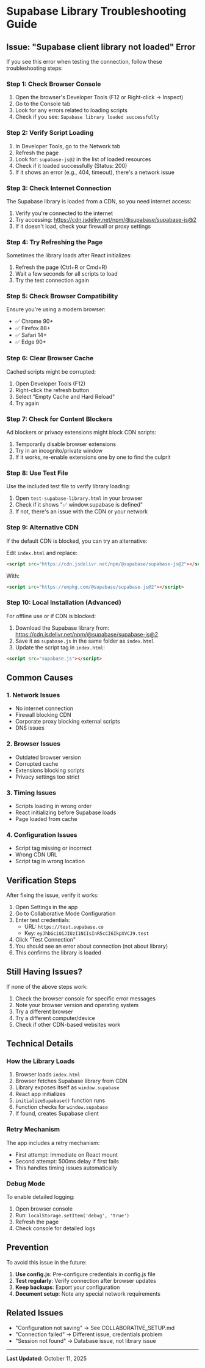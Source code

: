 # Supabase Library Troubleshooting Guide

## Issue: "Supabase client library not loaded" Error

If you see this error when testing the connection, follow these troubleshooting steps:

### Step 1: Check Browser Console

1. Open the browser's Developer Tools (F12 or Right-click → Inspect)
2. Go to the Console tab
3. Look for any errors related to loading scripts
4. Check if you see: `Supabase library loaded successfully`

### Step 2: Verify Script Loading

1. In Developer Tools, go to the Network tab
2. Refresh the page
3. Look for: `supabase-js@2` in the list of loaded resources
4. Check if it loaded successfully (Status: 200)
5. If it shows an error (e.g., 404, timeout), there's a network issue

### Step 3: Check Internet Connection

The Supabase library is loaded from a CDN, so you need internet access:

1. Verify you're connected to the internet
2. Try accessing: https://cdn.jsdelivr.net/npm/@supabase/supabase-js@2
3. If it doesn't load, check your firewall or proxy settings

### Step 4: Try Refreshing the Page

Sometimes the library loads after React initializes:

1. Refresh the page (Ctrl+R or Cmd+R)
2. Wait a few seconds for all scripts to load
3. Try the test connection again

### Step 5: Check Browser Compatibility

Ensure you're using a modern browser:

- ✅ Chrome 90+
- ✅ Firefox 88+
- ✅ Safari 14+
- ✅ Edge 90+

### Step 6: Clear Browser Cache

Cached scripts might be corrupted:

1. Open Developer Tools (F12)
2. Right-click the refresh button
3. Select "Empty Cache and Hard Reload"
4. Try again

### Step 7: Check for Content Blockers

Ad blockers or privacy extensions might block CDN scripts:

1. Temporarily disable browser extensions
2. Try in an incognito/private window
3. If it works, re-enable extensions one by one to find the culprit

### Step 8: Use Test File

Use the included test file to verify library loading:

1. Open `test-supabase-library.html` in your browser
2. Check if it shows "✅ window.supabase is defined"
3. If not, there's an issue with the CDN or your network

### Step 9: Alternative CDN

If the default CDN is blocked, you can try an alternative:

Edit `index.html` and replace:
```html
<script src="https://cdn.jsdelivr.net/npm/@supabase/supabase-js@2"></script>
```

With:
```html
<script src="https://unpkg.com/@supabase/supabase-js@2"></script>
```

### Step 10: Local Installation (Advanced)

For offline use or if CDN is blocked:

1. Download the Supabase library from: https://cdn.jsdelivr.net/npm/@supabase/supabase-js@2
2. Save it as `supabase.js` in the same folder as `index.html`
3. Update the script tag in `index.html`:
```html
<script src="supabase.js"></script>
```

## Common Causes

### 1. Network Issues
- No internet connection
- Firewall blocking CDN
- Corporate proxy blocking external scripts
- DNS issues

### 2. Browser Issues
- Outdated browser version
- Corrupted cache
- Extensions blocking scripts
- Privacy settings too strict

### 3. Timing Issues
- Scripts loading in wrong order
- React initializing before Supabase loads
- Page loaded from cache

### 4. Configuration Issues
- Script tag missing or incorrect
- Wrong CDN URL
- Script tag in wrong location

## Verification Steps

After fixing the issue, verify it works:

1. Open Settings in the app
2. Go to Collaborative Mode Configuration
3. Enter test credentials:
   - URL: `https://test.supabase.co`
   - Key: `eyJhbGciOiJIUzI1NiIsInR5cCI6IkpXVCJ9.test`
4. Click "Test Connection"
5. You should see an error about connection (not about library)
6. This confirms the library is loaded

## Still Having Issues?

If none of the above steps work:

1. Check the browser console for specific error messages
2. Note your browser version and operating system
3. Try a different browser
4. Try a different computer/device
5. Check if other CDN-based websites work

## Technical Details

### How the Library Loads

1. Browser loads `index.html`
2. Browser fetches Supabase library from CDN
3. Library exposes itself as `window.supabase`
4. React app initializes
5. `initializeSupabase()` function runs
6. Function checks for `window.supabase`
7. If found, creates Supabase client

### Retry Mechanism

The app includes a retry mechanism:
- First attempt: Immediate on React mount
- Second attempt: 500ms delay if first fails
- This handles timing issues automatically

### Debug Mode

To enable detailed logging:

1. Open browser console
2. Run: `localStorage.setItem('debug', 'true')`
3. Refresh the page
4. Check console for detailed logs

## Prevention

To avoid this issue in the future:

1. **Use config.js**: Pre-configure credentials in config.js file
2. **Test regularly**: Verify connection after browser updates
3. **Keep backups**: Export your configuration
4. **Document setup**: Note any special network requirements

## Related Issues

- "Configuration not saving" → See COLLABORATIVE_SETUP.md
- "Connection failed" → Different issue, credentials problem
- "Session not found" → Database issue, not library issue

---

**Last Updated:** October 11, 2025

